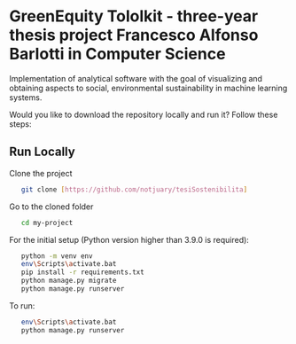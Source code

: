 
# GreenEquity Tololkit - three-year thesis project Francesco Alfonso Barlotti in Computer Science

Implementation of analytical software with the goal of visualizing and obtaining aspects to social, environmental sustainability in machine learning systems.

Would you like to download the repository locally and run it? Follow these steps:


## Run Locally

Clone the project

```bash
   git clone [https://github.com/notjuary/tesiSostenibilita]
```

Go to the cloned folder

```bash
   cd my-project
```

For the initial setup (Python version higher than 3.9.0 is required):

```bash
   python -m venv env
   env\Scripts\activate.bat
   pip install -r requirements.txt
   python manage.py migrate
   python manage.py runserver 
```

To run:

```bash
   env\Scripts\activate.bat
   python manage.py runserver
```
